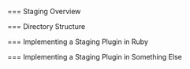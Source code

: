 === Staging Overview

=== Directory Structure

=== Implementing a Staging Plugin in Ruby

=== Implementing a Staging Plugin in Something Else

